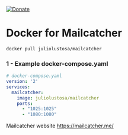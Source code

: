 [![Donate](https://img.shields.io/badge/Donate-PayPal-green.svg)](https://www.paypal.com/cgi-bin/webscr?cmd=_donations&business=E3G6KRHXDUF98&lc=US&item_name=Help%20Developer%20Julio%20Lustosa&currency_code=USD&bn=PP%2dDonationsBF%3abtn_donateCC_LG%2egif%3aNonHosted)

# Docker for Mailcatcher
```shell
docker pull juliolustosa/mailcatcher
```

### 1 - Example docker-compose.yaml
```yml
# docker-compose.yaml
version: '2'
services:
  mailcatcher:
    image: juliolustosa/mailcatcher
    ports:
      - "1025:1025"
      - "1080:1080"
```

Mailcatcher website https://mailcatcher.me/
